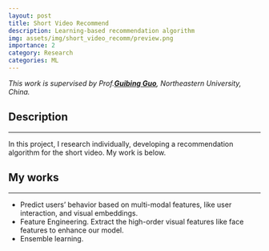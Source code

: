 ```yaml
---
layout: post
title: Short Video Recommend
description: Learning-based recommendation algorithm
img: assets/img/short_video_recomm/preview.png
importance: 2
category: Research
categories: ML
---
```

*This work is supervised by Prof.**[Guibing Guo](https://scholar.google.com/citations?user=YMXJa2EAAAAJ&hl=en)**, Northeastern University, China.*

## Description
***
In this project, I research individually, developing a recommendation algorithm for the short video. My work is below.

## My works
***
- Predict users’ behavior based on multi-modal features, like user interaction, and visual embeddings.
- Feature Engineering. Extract the high-order visual features like face features to enhance our model.
- Ensemble learning. 
